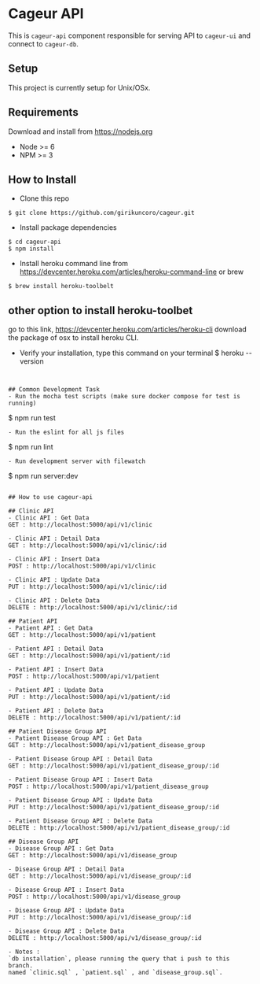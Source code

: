 # Cageur API
This is `cageur-api` component responsible for serving API to `cageur-ui` and connect to `cageur-db`.

## Setup
This project is currently setup for Unix/OSx.

## Requirements
Download and install from https://nodejs.org
- Node >= 6
- NPM >= 3

## How to Install
- Clone this repo
```
$ git clone https://github.com/girikuncoro/cageur.git
```
- Install package dependencies
```
$ cd cageur-api
$ npm install
```
- Install heroku command line from https://devcenter.heroku.com/articles/heroku-command-line or brew
```
$ brew install heroku-toolbelt
```

## other option to install heroku-toolbet
go to this link, https://devcenter.heroku.com/articles/heroku-cli
download the package of osx to install heroku CLI.

- Verify your installation, type this command on your terminal
$ heroku --version

``` you will got something like heroku-cli/x.y.z 


## Common Development Task
- Run the mocha test scripts (make sure docker compose for test is running)
```
$ npm run test
```
- Run the eslint for all js files
```
$ npm run lint
```
- Run development server with filewatch
```
$ npm run server:dev
```

## How to use cageur-api

## Clinic API
- Clinic API : Get Data
GET : http://localhost:5000/api/v1/clinic

- Clinic API : Detail Data
GET : http://localhost:5000/api/v1/clinic/:id

- Clinic API : Insert Data
POST : http://localhost:5000/api/v1/clinic

- Clinic API : Update Data
PUT : http://localhost:5000/api/v1/clinic/:id

- Clinic API : Delete Data
DELETE : http://localhost:5000/api/v1/clinic/:id

## Patient API
- Patient API : Get Data
GET : http://localhost:5000/api/v1/patient

- Patient API : Detail Data
GET : http://localhost:5000/api/v1/patient/:id

- Patient API : Insert Data
POST : http://localhost:5000/api/v1/patient

- Patient API : Update Data
PUT : http://localhost:5000/api/v1/patient/:id

- Patient API : Delete Data
DELETE : http://localhost:5000/api/v1/patient/:id

## Patient Disease Group API
- Patient Disease Group API : Get Data
GET : http://localhost:5000/api/v1/patient_disease_group

- Patient Disease Group API : Detail Data
GET : http://localhost:5000/api/v1/patient_disease_group/:id

- Patient Disease Group API : Insert Data
POST : http://localhost:5000/api/v1/patient_disease_group

- Patient Disease Group API : Update Data
PUT : http://localhost:5000/api/v1/patient_disease_group/:id

- Patient Disease Group API : Delete Data
DELETE : http://localhost:5000/api/v1/patient_disease_group/:id

## Disease Group API
- Disease Group API : Get Data
GET : http://localhost:5000/api/v1/disease_group

- Disease Group API : Detail Data
GET : http://localhost:5000/api/v1/disease_group/:id

- Disease Group API : Insert Data
POST : http://localhost:5000/api/v1/disease_group

- Disease Group API : Update Data
PUT : http://localhost:5000/api/v1/disease_group/:id

- Disease Group API : Delete Data
DELETE : http://localhost:5000/api/v1/disease_group/:id

- Notes :
`db installation`, please running the query that i push to this branch. 
named `clinic.sql` , `patient.sql` , and `disease_group.sql`.
